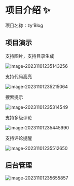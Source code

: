 # 项目介绍 ✨

项目名称：zy‘Blog

## 项目演示

支持图片，支持目录生成

![image-20231101235143256](https://cdn.jsdelivr.net/gh/zxwyhzy/zy-img1/md/202311012355864.png)

支持代码高亮

![image-20231101235215064](https://cdn.jsdelivr.net/gh/zxwyhzy/zy-img1/md/202311012355865.png)

搜索提示

![image-20231101235314549](https://cdn.jsdelivr.net/gh/zxwyhzy/zy-img1/md/202311012355866.png)

支持多级评论

![image-20231101235445990](https://cdn.jsdelivr.net/gh/zxwyhzy/zy-img1/md/202311012355867.png)

支持评论提醒

![image-20231101235512650](https://cdn.jsdelivr.net/gh/zxwyhzy/zy-img1/md/202311012355868.png)

## 后台管理

![image-20231101235655857](https://cdn.jsdelivr.net/gh/zxwyhzy/zy-img1/md/202311012357746.png)
